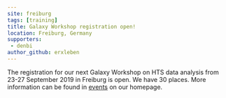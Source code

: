 ```yaml
---
site: freiburg
tags: [training]
title: Galaxy Workshop registration open!
location: Freiburg, Germany
supporters:
 - denbi
author_github: erxleben
---
```


The registration for our next Galaxy Workshop on HTS data analysis from 23-27 September 2019 in Freiburg is open.
We have 30 places. More information can be found in [events](https://galaxyproject.eu/event/2019-05-08-GalaxyHTS.Freiburg.September2019/) on our homepage.

